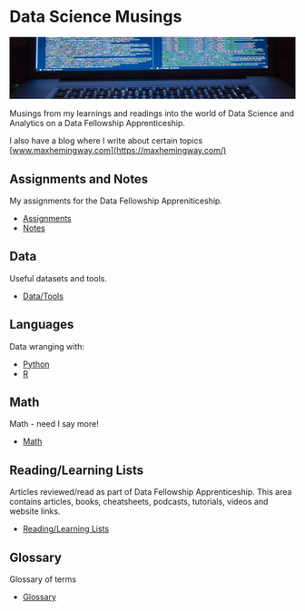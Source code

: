 # Data Science Musings

![Main Logo](logo.jpg)

Musings from my learnings and readings into the world of Data Science and Analytics on a Data Fellowship Apprenticeship.

I also have a blog where I write about certain topics [www.maxhemingway.com](https://maxhemingway.com/)

## Assignments and Notes

My assignments for the Data Fellowship Appreniticeship.

- [Assignments](assignments/README.md)
- [Notes](notes/README.md)

## Data

Useful datasets and tools.

- [Data/Tools](data/README.md)

## Languages

Data wranging with:

- [Python](python/README.md)
- [R](r/README.md)

## Math

Math - need I say more!

- [Math](math/README.md)

## Reading/Learning Lists

Articles reviewed/read as part of Data Fellowship Apprenticeship. This area contains articles, books, cheatsheets, podcasts, tutorials, videos and website links.

- [Reading/Learning Lists](reading/README.md)

## Glossary

Glossary of terms

- [Glossary](notes/glossary.md)

